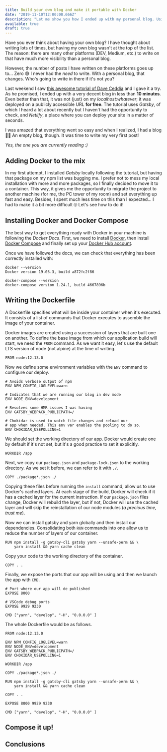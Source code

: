 ```yaml
---
title: Build your own blog and make it portable with Docker
date: "2019-11-10T12:00:00.666Z"
description: "Let me show you how I ended up with my personal blog. Using Gatsby and Netlify to build it and then Docker to be able to easily move it to another machine."
available: true
draft: true
---
```


Have you ever think about having your own blog? I have thought about writing lots of times, but having my own blog wasn't at the top of the list. The reason: there are many other platforms (DEV, Medium, etc.) to write on that have much more visibility than a personal blog.

However, the number of posts I have written on these platforms goes up to... Zero 😅 I never had the *need* to write. With a personal blog, that changes. Who's going to write in there if it's not you?

Last weekend I saw [this awesome tutorial of Dave Ceddia][1] and I gave it a try. As he promised, I ended up with a very decent blog in less than **10 minutes**. Even better than that, it was not (just) on my *localhost:whatever*; it was deployed on a publicly accessible URL **for free**. The tutorial uses *Gatsby*, of which I heard a lot about recently but I haven't had the opportunity to check, and *Netlify*, a place where you can deploy your site in a matter of seconds.

I was amazed that everything went so easy and when I realized, I had a blog 👏🏻 An empty blog, though. It was time to write my very first post!

*Yes, the one you are currently reading :)*

## Adding Docker to the mix

In my first attempt, I installed *Gatsby* locally following the tutorial, but having that package on my npm list was bugging me. I prefer not to mess my local installation with more and more packages, so I finally decided to move it to a container. This way, it gives me the opportunity to migrate the project to another machine (for me, the PC tower of my room) and set everything up fast and easy. Besides, I spent much less time on this than I expected... I had to make it a bit more difficult 🙄 Let's see how to do it!

## Installing Docker and Docker Compose

The best way to get everything ready with Docker in your machine is following the *Docker Docs*. First, we need to install [Docker][2], then install [Docker Compose][3] and finally set up your [Docker Hub account][4].

Once we have followed the docs, we can check that everything has been correctly installed with:

```bash{outputLines: 2-3, 5-5}{promptUser: mhsangar}{promptHost: pop-os}
docker --version
Docker version 19.03.3, build a872fc2f86

docker-compose --version
docker-compose version 1.24.1, build 4667896b
```

## Writing the Dockerfile

A Dockerfile specifies what will be inside your container when it's executed. It consists of a list of commands that Docker executes to assemble the image of your container.

Docker images are created using a succession of layers that are built one on another. To define the base image from which our application build will start, we need the `FROM` command. As we want it easy, let's use the default LTS version of node (not alpine) at the time of writing.

```docker
FROM node:12.13.0
```

Now we define some environment variables with the `ENV` command to configure our deploy.

```docker
# Avoids verbose output of npm
ENV NPM_CONFIG_LOGLEVEL=warn

# Indicates that we are running our blog in dev mode
ENV NODE_ENV=development

# Resolves some HMR issues I was having
ENV GATSBY_WEBPACK_PUBLICPATH=/

# Chokidar is used to watch file changes and reload our
# app when needed. This env var enables the pooling to do so.
ENV CHOKIDAR_USEPOLLING=1
```

We should set the working directory of our app. Docker would create one by default if it's not set, but it's a good practice to set it explicitly.

```docker
WORKDIR /app
```

Next, we copy our `package.json` and `package-lock.json` to the working directory. As we set it before, we can refer to it with `./`.

```docker
COPY ./package*.json ./
```

Copying these files before running the `install` command, allow us to use Docker's cached layers. At each stage of the build, Docker will check if it has a cached layer for the current instruction. If our `package.json` files change, Docker will rebuild the layer, but if not, Docker will use the cached layer and will skip the reinstallation of our node modules (*a precious time, trust me*).

Now we can install gatsby and yarn globally and then install our dependencies. Consolidating both `RUN` commands into one allow us to reduce the number of layers of our container.

```docker
RUN npm install -g gatsby-cli gatsby yarn --unsafe-perm && \
    yarn install && yarn cache clean
```

Copy your code to the working directory of the container.

```docker
COPY . .
```

Finally, we expose the ports that our app will be using and then we launch the app with `CMD`.

```docker
# Port where our app will de published
EXPOSE 8000

# VSCode debug ports
EXPOSE 9929 9230

CMD ["yarn", "develop", "-H", "0.0.0.0" ]
```

The whole Dockerfile would be as follows.

```docker
FROM node:12.13.0

ENV NPM_CONFIG_LOGLEVEL=warn
ENV NODE_ENV=development
ENV GATSBY_WEBPACK_PUBLICPATH=/
ENV CHOKIDAR_USEPOLLING=1

WORKDIR /app

COPY ./package*.json ./

RUN npm install -g gatsby-cli gatsby yarn --unsafe-perm && \
    yarn install && yarn cache clean

COPY . .

EXPOSE 8000 9929 9230

CMD ["yarn", "develop", "-H", "0.0.0.0" ]
```



## Compose it up!

## Conclusions

[1]: https://daveceddia.com/start-blog-gatsby-netlify/
[2]: https://docs.docker.com/install/linux/docker-ce/ubuntu/
[3]: https://docs.docker.com/compose/install/
[4]: https://docs.docker.com/docker-hub/
